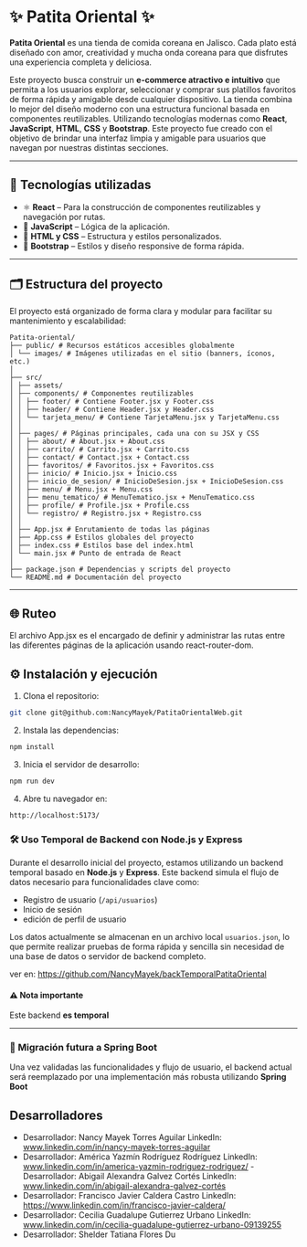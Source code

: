 # ✨ Patita Oriental ✨

**Patita Oriental** es una tienda de comida coreana en Jalisco. Cada plato está diseñado con amor, creatividad y mucha onda coreana para que disfrutes una experiencia completa y deliciosa.

Este proyecto busca construir un **e-commerce atractivo e intuitivo** que permita a los usuarios explorar, seleccionar y comprar sus platillos favoritos de forma rápida y amigable desde cualquier dispositivo. La tienda combina lo mejor del diseño moderno con una estructura funcional basada en componentes reutilizables. Utilizando tecnologías modernas como **React**, **JavaScript**, **HTML**, **CSS** y **Bootstrap**. Este proyecto fue creado con el objetivo de brindar una interfaz limpia y amigable para usuarios que navegan por nuestras distintas secciones.

---

## 🚀 Tecnologías utilizadas

- ⚛️ **React** – Para la construcción de componentes reutilizables y navegación por rutas.
- 🧠 **JavaScript** – Lógica de la aplicación.
- 🎨 **HTML y CSS** – Estructura y estilos personalizados.
- 💠 **Bootstrap** – Estilos y diseño responsive de forma rápida.

---

## 🗂️ Estructura del proyecto

El proyecto está organizado de forma clara y modular para facilitar su mantenimiento y escalabilidad:

```plaintext
Patita-oriental/ 
├── public/ # Recursos estáticos accesibles globalmente
│ └── images/ # Imágenes utilizadas en el sitio (banners, íconos, etc.)
│
├── src/
│ ├── assets/ 
│ ├── components/ # Componentes reutilizables
│ │ ├── footer/ # Contiene Footer.jsx y Footer.css
│ │ ├── header/ # Contiene Header.jsx y Header.css
│ │ └── tarjeta_menu/ # Contiene TarjetaMenu.jsx y TarjetaMenu.css
│ │
│ ├── pages/ # Páginas principales, cada una con su JSX y CSS
│ │ ├── about/ # About.jsx + About.css
│ │ ├── carrito/ # Carrito.jsx + Carrito.css
│ │ ├── contact/ # Contact.jsx + Contact.css
│ │ ├── favoritos/ # Favoritos.jsx + Favoritos.css
│ │ ├── inicio/ # Inicio.jsx + Inicio.css
│ │ ├── inicio_de_sesion/ # InicioDeSesion.jsx + InicioDeSesion.css
│ │ ├── menu/ # Menu.jsx + Menu.css
│ │ ├── menu_tematico/ # MenuTematico.jsx + MenuTematico.css
│ │ ├── profile/ # Profile.jsx + Profile.css
│ │ └── registro/ # Registro.jsx + Registro.css
│ │
│ ├── App.jsx # Enrutamiento de todas las páginas
│ ├── App.css # Estilos globales del proyecto
│ ├── index.css # Estilos base del index.html
│ └── main.jsx # Punto de entrada de React
│
├── package.json # Dependencias y scripts del proyecto
└── README.md # Documentación del proyecto
```
---

## 🌐 Ruteo
El archivo App.jsx es el encargado de definir y administrar las rutas entre las diferentes páginas de la aplicación usando react-router-dom.

## ⚙️ Instalación y ejecución

1. Clona el repositorio:
```bash
git clone git@github.com:NancyMayek/PatitaOrientalWeb.git
```

2. Instala las dependencias:
```bash
npm install
```
3. Inicia el servidor de desarrollo:
```bash
npm run dev 
```

4. Abre tu navegador en:
```bash
http://localhost:5173/
```
### 🛠 Uso Temporal de Backend con Node.js y Express

Durante el desarrollo inicial del proyecto, estamos utilizando un backend temporal basado en **Node.js** y **Express**. Este backend simula el flujo de datos necesario para funcionalidades clave como:

- Registro de usuario (`/api/usuarios`)
- Inicio de sesión 
- edición de perfil de usuario

Los datos actualmente se almacenan en un archivo local `usuarios.json`, lo que permite realizar pruebas de forma rápida y sencilla sin necesidad de una base de datos o servidor de backend completo.

ver en: https://github.com/NancyMayek/backTemporalPatitaOriental

#### ⚠️ Nota importante
Este backend **es temporal**

---

### 🔄 Migración futura a Spring Boot

Una vez validadas las funcionalidades y flujo de usuario, el backend actual será reemplazado por una implementación más robusta utilizando **Spring Boot**

## Desarrolladores
-	Desarrollador: Nancy Mayek Torres Aguilar
LinkedIn: www.linkedin.com/in/nancy-mayek-torres-aguilar
-	Desarrollador: América Yazmín Rodríguez Rodríguez
LinkedIn: www.linkedin.com/in/america-yazmin-rodriguez-rodriguez/
-Desarrollador: Abigail Alexandra Galvez Cortés
LinkedIn: www.linkedin.com/in/abigail-alexandra-galvez-cortés
-	Desarrollador: Francisco Javier Caldera Castro
LinkedIn: https://www.linkedin.com/in/francisco-javier-caldera/
-	Desarrollador: Cecilia Guadalupe Gutierrez Urbano
LinkedIn: www.linkedin.com/in/cecilia-guadalupe-gutierrez-urbano-09139255
-	Desarrollador: Shelder Tatiana Flores Du

